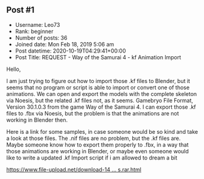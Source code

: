 ## Post #1
- Username: Leo73
- Rank: beginner
- Number of posts: 36
- Joined date: Mon Feb 18, 2019 5:06 am
- Post datetime: 2020-10-19T04:29:41+00:00
- Post Title: REQUEST - Way of the Samurai 4 - kf Animation Import

Hello,

I am just trying to figure out how to import those .kf files to Blender, but it seems that no program or script is able to import or convert one of those animations. We can open and export the models with the complete skeleton via Noesis, but the related .kf files not, as it seems. Gamebryo File Format, Version 30.1.0.3 from the game Way of the Samurai 4. I can export those .kf files to .fbx via Noesis, but the problem is that the animations are not working in Blender then.

Here is a link for some samples, in case someone would be so kind and take a look at those files. The .nif files are no problem, but the .kf files are. Maybe someone know how to export them properly to .fbx, in a way that those animations are working in Blender, or maybe even someone would like to write a updated .kf Import script if i am allowed to dream a bit 

[https://www.file-upload.net/download-14 ... s.rar.html](https://www.file-upload.net/download-14327340/Samples.rar.html)
